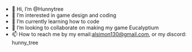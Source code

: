 - 👋 Hi, I’m @Hunnytree
- 👀 I’m interested in game design and coding
- 🌱 I’m currently learning how to code
- 💞️ I’m looking to collaborate on making my game Eucalyptium
- 📫 How to reach me by my email:alsimon130@gmail.com, or my discord: hunny_tree

<!---
Hunnytree/Hunnytree is a ✨ special ✨ repository because its `README.md` (this file) appears on your GitHub profile.
You can click the Preview link to take a look at your changes.
--->
